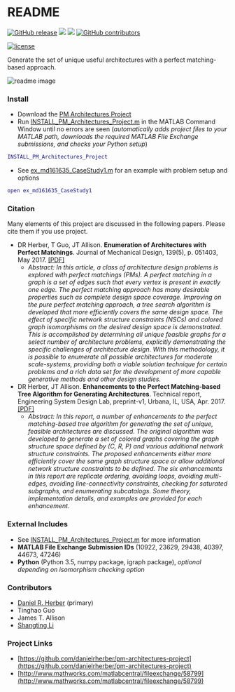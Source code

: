 # README #

[![GitHub release](https://img.shields.io/github/release/danielrherber/pm-architectures-project.svg)](https://github.com/danielrherber/pm-architectures-project/releases/latest)
[![](https://img.shields.io/badge/language-matlab-EF963C.svg)](https://www.mathworks.com/products/matlab.html)
[![](https://img.shields.io/github/issues-raw/danielrherber/pm-architectures-project.svg)](https://github.com/danielrherber/pm-architectures-project/issues)
[![GitHub contributors](https://img.shields.io/github/contributors/danielrherber/pm-architectures-project.svg)](https://github.com/danielrherber/pm-architectures-project/graphs/contributors)

[![license](https://img.shields.io/github/license/danielrherber/pm-architectures-project.svg)](https://github.com/danielrherber/pm-architectures-project/blob/master/License)

Generate the set of unique useful architectures with a perfect matching-based approach.

![readme image](http://www.danielherber.com/img/projects/pm-architectures-project/readme_image.svg "Readme Image")

### Install ###
* Download the [PM Architectures Project](https://github.com/danielrherber/pm-architectures-project/archive/master.zip)
* Run [INSTALL_PM_Architectures_Project.m](https://github.com/danielrherber/pm-architectures-project/blob/master/INSTALL_PM_Architectures_Project.m) in the MATLAB Command Window until no errors are seen
(*automatically adds project files to your MATLAB path, downloads the required MATLAB File Exchange submissions, and checks your Python setup*)
```matlab
INSTALL_PM_Architectures_Project
```
* See [ex_md161635_CaseStudy1.m](https://github.com/danielrherber/pm-architectures-project/blob/master/examples/md-16-1635/ex_md161635_CaseStudy1.m) for an example with problem setup and options
```matlab
open ex_md161635_CaseStudy1
```

### Citation ###
Many elements of this project are discussed in the following papers. Please cite them if you use project.

* DR Herber, T Guo, JT Allison. **Enumeration of Architectures with Perfect Matchings**. Journal of Mechanical Design, 139(5), p. 051403, May 2017. [[PDF]](http://systemdesign.illinois.edu/publications/Her16b.pdf)
	- *Abstract: In this article, a class of architecture design problems is explored with perfect matchings (PMs). A perfect matching in a graph is a set of edges such that every vertex is present in exactly one edge. The perfect matching approach has many desirable properties such as complete design space coverage. Improving on the pure perfect matching approach, a tree search algorithm is developed that more efficiently covers the same design space. The effect of specific network structure constraints (NSCs) and colored graph isomorphisms on the desired design space is demonstrated. This is accomplished by determining all unique feasible graphs for a select number of architecture problems, explicitly demonstrating the specific challenges of architecture design. With this methodology, it is possible to enumerate all possible architectures for moderate scale-systems, providing both a viable solution technique for certain problems and a rich data set for the development of more capable generative methods and other design studies.*
* DR Herber, JT Allison. **Enhancements to the Perfect Matching-based Tree Algorithm for Generating Architectures**. Technical report, Engineering System Design Lab, preprint-v1, Urbana, IL, USA, Apr. 2017. [[PDF]](http://systemdesign.illinois.edu/publications/Her17d.pdf)
	- *Abstract: In this report, a number of enhancements to the perfect matching-based tree algorithm for generating the set of unique, feasible architectures are discussed. The original algorithm was developed to generate a set of colored graphs covering the graph structure space defined by (C, R, P) and various additional network structure constraints. The proposed enhancements either more efficiently cover the same graph structure space or allow additional network structure constraints to be defined. The six enhancements in this report are replicate ordering, avoiding loops, avoiding multi-edges, avoiding line-connectivity constraints, checking for saturated subgraphs, and enumerating subcatalogs. Some theory, implementation details, and examples are provided for each enhancement.*

### External Includes ###
* See [INSTALL_PM_Architectures_Project.m](https://github.com/danielrherber/pm-architectures-project/blob/master/INSTALL_PM_Architectures_Project.m) for more information
* **MATLAB File Exchange Submission IDs** (10922, 23629, 29438, 40397, 44673, 47246)
* **Python** (Python 3.5, numpy package, igraph package), *optional depending on isomorphism checking option*

### Contributors ###
* [Daniel R. Herber](https://github.com/danielrherber) (primary)
* Tinghao Guo
* James T. Allison
* [Shangting Li](https://github.com/shangtingli)

### Project Links ###
* [https://github.com/danielrherber/pm-architectures-project](https://github.com/danielrherber/pm-architectures-project)
* [http://www.mathworks.com/matlabcentral/fileexchange/58799](http://www.mathworks.com/matlabcentral/fileexchange/58799)
